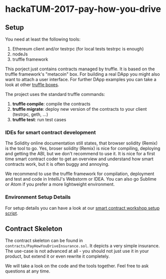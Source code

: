 # hackaTUM-2017-pay-how-you-drive

## Setup

You need at least the following tools:

1. Ethereum client and/or testrpc (for local tests testrpc is enough)
2. nodeJs
3. truffle framework

This porject just contains contracts managed by truffle. It is based on the truffle framework's "metacoin" box. 
For building a real DApp you might also want to attach a user interface. For further DApp examples you can take a look at other [truffle boxes](http://truffleframework.com/boxes/).

The project uses the standard truffle commands:

1. **truffle compile**: compile the contracts
2. **truffle migrate**: deploy new version of the contracts to your client (testrpc, geth, ...)
3. **truffle test**: run test cases

### IDEs for smart contract development

The Solidity online documentation still states, that browser solidity (Remix) is the tool to go. Yes, broser solidity (Remix) is nice for compiling, deploying and getting the ABI, but we don't recommend to use it. 
It is nice for a first time smart contract coder to get an overview and understand how smart contracts work, but it is often buggy and annoying. 

We recommend to use the truffle framework for compilation, deployment and test and code in IntelliJ's Webstorm or IDEA. You can also go Sublime or Atom if you prefer a more lightweight environment.

### Environment Setup Details

For setup details you can have a look at our [smart contract workshop setup script](https://github.com/senacor/SmartContract-WorkshopSetup/blob/master/alternative-setup/scripts/bootstrap.sh).

## Contract Skeleton

The contract skeleton can be found in ```contracts/PayHowYouDriveInsurance.sol```. It depicts a very simple insurance. The use-case is not advanced at all - you should not just use it in your product, but extend it or even rewrite it completely.

We will take a look on the code and the tools together. Feel free to ask questions at any time.

